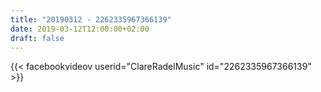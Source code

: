 ```yaml
---
title: "20190312 - 2262335967366139"
date: 2019-03-12T12:00:00+02:00
draft: false
---
```


{{< facebookvideov userid="ClareRadelMusic" id="2262335967366139" >}}